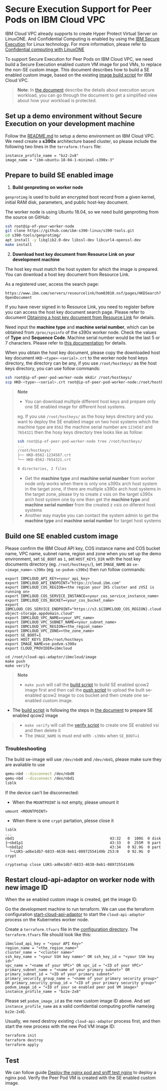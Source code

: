 # Secure Execution Support for Peer Pods on IBM Cloud VPC

IBM Cloud VPC already supports to create Hyper Protect Virtual Server on LinuxONE. And Confidential Computing is enabled by using the [IBM Secure Execution](https://www.ibm.com/docs/en/linux-on-systems?topic=execution-introduction) for Linux technology. For more information, please refer to [Confidential computing with LinuxONE](https://cloud.ibm.com/docs/vpc?topic=vpc-about-se)

To support Secure Execution for Peer Pods on IBM Cloud VPC, we need build a Secure Execution enabled custom VM image for pod VMs, to replace the non-SE custom image. This document describes how to build a SE enabled custom image, based on the existing [image build script](./image/build.sh) for IBM Cloud VPC.

> **Note**: In [the document](https://www.ibm.com/docs/en/linux-on-systems?topic=execution-secure-workload) describe the details about execution secure workload, you can go through the document to get a simplified view about how your workload is protected.

## Set up a demo environment without Secure Execution on your development machine

Follow the [README.md](./README.md) to setup a demo environment on IBM Cloud VPC. We need create a **s390x** architecture based cluster, so please include the following two lines in the `terraform.tfvars` file:
```
instance_profile_name = "bz2-2x8"
image_name = "ibm-ubuntu-18-04-1-minimal-s390x-3"
```

## Prepare to build SE enabled image

1. **Build genprotimg on worker node**

`genprotimg` is used to build an encrypted boot record from a given kernel, initial RAM disk, parameters, and public host-key document.

The worker node is using Ubuntu 18.04, so we need build genprotimg from the source on GitHub:
```bash
ssh root@ip-of-your-worker-node
git clone https://github.com/ibm-s390-linux/s390-tools.git
cd s390-tools/genprotimg/
apt install -y libglib2.0-dev libssl-dev libcurl4-openssl-dev
make install
```

2. **Download host key document from Resource Link on your development machine**

The host key must match the host system for which the image is prepared. You can download a host key document from Resource Link.

As a registered user, access the search page:
```
https://www.ibm.com/servers/resourcelink/hom03010.nsf/pages/HKDSearch?OpenDocument
```

If you have never signed in to Resource Link, you need to register before you can access the host key document search page. Please refer to document [Obtaining a host key document from Resource Link](https://www.ibm.com/docs/en/linux-on-systems?topic=execution-obtain-host-key-document#lxse_obtain_hkd) for details.

Need input the **machine type** and **machine serial number**, which can be obtained from `/proc/sysinfo` of the s390x worker node. Check the values of **Type** and **Sequence Code**. Machine serial number would be the last 5 or 7 characters. Please refer to [this documentation](https://www.ibm.com/docs/en/linux-on-systems?topic=tasks-find-machine-serial) for details.

When you obtain the host key document, please copy the downloaded host key document `HKD-<type>-<serial>.crt` to the worker node host keys directory, the directory can be any, if you use `/root/hostkeys/` as the host keys directory, you can use follow commands:
```bash
ssh root@ip-of-peer-pod-worker-node mkdir /root/hostkeys/
scp HKD-<type>-<serial>.crt root@ip-of-peer-pod-worker-node:/root/hostkeys/
```

> **Note**
> - You can download multiple different host keys and prepare only one SE enabled image for different host systems.
>
> eg. If you use `/root/hostkeys/` as the hosy keys directory and you want to deploy the SE enabled image on two host systems which the machine type are `8562` the machine serial number are `1234567` and `7654321` then the hosy keys directory tree looks like as follow:
> ```bash
> ssh root@ip-of-peer-pod-worker-node tree /root/hostkeys/
> ...
> /root/hostkeys/
> ├── HKD-8562-1234567.crt
> └── HKD-8562-7654321.crt
> 
> 0 directories, 2 files
> ```
> - Get the **machine type** and **machine serial number** from worker node only works when there is only one s390x arch host system in the target zone, if there are multiple s390x arch host systems in the target zone, please try to create z vsis on the target s390x arch host system one by one then get the **machine type** and **machine serial number** from the created z vsis on diferent host systems
> - Another way maybe you can contact the system admin to get the **machine type** and **machine serial number** for target host systems

## Build one SE enabled custom image

Please confirm the IBM Cloud API key, COS instance name and COS bucket name, VPC name, subnet name, region and zone when you set up the demo environment, set `SE_BOOT` as `1`, set `HOST_KEYS_DIR` with the host key documents directory (eg. `/root/hostkeys/`), set `IMAGE_NAME` as `se-<image_name>-s390x` (eg. `se-podvm-s390x`) then run follow commands:
```
export IBMCLOUD_API_KEY=<your_api_key>
export IBMCLOUD_API_ENDPOINT="https://cloud.ibm.com"
export IBMCLOUD_COS_REGION=<the region your IKS cluster and zVSI is running on>
export IBMCLOUD_COS_SERVICE_INSTANCE=<your_cos_service_instance_name>
export IBMCLOUD_COS_BUCKET=<your_cos_bucket_name>
export IBMCLOUD_COS_SERVICE_ENDPOINT="https://s3.${IBMCLOUD_COS_REGION}.cloud-object-storage.appdomain.cloud"
export IBMCLOUD_VPC_NAME=<your_VPC_name>
export IBMCLOUD_VPC_SUBNET_NAME=<your_subnet_name>
export IBMCLOUD_VPC_REGION=<the_region_name>
export IBMCLOUD_VPC_ZONE=<the_zone_name>
export SE_BOOT=1
export HOST_KEYS_DIR=/root/hostkeys
export IMAGE_NAME=se-podvm-s390x
export CLOUD_PROVIDER=ibmcloud

cd /root/cloud-api-adaptor/ibmcloud/image
make push
make verify
```
> **Note**
> - `make push` will call the [build script](./image/build.sh) to build SE enabled qcow2 image first and then call the [push script](./image/push.sh) to upload the built se-enabled qcow2 image to cos bucket and then create one se-enabled custom image.
- The [build script](./image/build.sh) is following the steps in [the document](https://www.ibm.com/docs/en/linux-on-systems?topic=execution-workload-owner-tasks) to prepare SE enabled qcow2 image
> - `make verify` will call the [verify script](./image/verify.sh) to create one SE enabled vsi and then delete it
> - The `IMAGE_NAME` is must end with `-s390x` when `SE_BOOT=1`

### Troubleshooting
The build se-image will use `/dev/nbd0` and `/dev/nbd1`, please make sure they are avaliable to use
```bash
qemu-nbd --disconnect /dev/nbd0
qemu-nbd --disconnect /dev/nbd1
lsblk
```
If the device can't be disconnected:
- When the `MOUNTPOINT` is not empty, please umount it
```
umount <MOUNTPOINT>
```
- When there is one `crypt` partation, plesse close it
```
lsblk
...
nbd1                                           43:32   0  100G  0 disk
├─nbd1p1                                       43:33   0  255M  0 part
└─nbd1p2                                       43:34   0 92.9G  0 part
  └─LUKS-ad6e1db7-6833-4638-8eb1-08972554149b 253:0    0 92.9G  0 crypt

cryptsetup close LUKS-ad6e1db7-6833-4638-8eb1-08972554149b
```

## Restart cloud-api-adaptor on worker node with new image ID

When the se enabled custom image is created, get the image ID.

Go the development machine to run terraform. We can use the terraform configuration [start-cloud-api-adaptor](./terraform/start-cloud-api-adaptor/) to start the `cloud-api-adaptor` process on the Kubernetes worker node.

Create a `terraform.tfvars` file in the [configuration directory](./terraform/start-cloud-api-adaptor). The `terraform.tfvars` file should look like this:
```
ibmcloud_api_key = "<your API Key>"
region_name = "<the_region_name>"
cluster_name = "<cluster name>"
ssh_key_name = "<your SSH key name>" OR ssh_key_id = "<your SSH key id>"
vpc_name = "<name of your VPC>" OR vpc_id = "<ID of your VPC>"
primary_subnet_name = "<name of your primary subnet>" OR primary_subnet_id = "<ID of your primary subnet>"
primary_security_group_name = "<name of your primary security group>" OR primary_security_group_id = "<ID of your primary security group>"
podvm_image_id = "<ID of your se enabled peer pod VM image>"
instance_profile_name = "bz2e-2x8"
```

Please set `podvm_image_id` as the new custom image ID above. And set `instance_profile_name` as a valid confidential computing profile name(eg `bz2e-2x8`).

Usually, we need destroy existing `cloud-api-adaptor` process first, and then start the new process with the new Pod VM image ID:
```bash
terraform init
terraform destroy
terraform apply
```

## Test

We can follow guide [Deploy the nginx pod and sniff test nginx](./README.md#deploy-the-nginx-pod-and-sniff-test-nginx) to deploy a nginx pod. Verify the Peer Pod VM is created with the SE enabled custom image.
